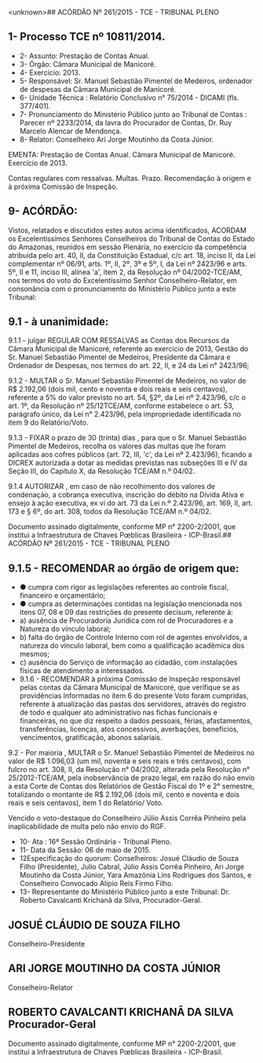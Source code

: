 &lt;unknown&gt;## ACÓRDÃO Nº 261/2015 - TCE - TRIBUNAL PLENO

## 1- Processo TCE nº 10811/2014.

- 2- Assunto: Prestação de Contas Anual.
- 3- Órgão: Câmara Municipal de Manicoré.
- 4- Exercício: 2013.
- 5- Responsável: Sr. Manuel Sebastião Pimentel de Medeiros, ordenador de despesas da Câmara Municipal de Manicoré.
- 6- Unidade Técnica : Relatório Conclusivo n° 75/2014 - DICAMI (fls. 377/401).
- 7-  Pronunciamento  do Ministério  Público  junto  ao Tribunal  de  Contas :  Parecer  nº 2233/2014, da lavra do Procurador de Contas, Dr. Ruy Marcelo Alencar de Mendonça.
- 8- Relator: Conselheiro Ari Jorge Moutinho da Costa Júnior.

EMENTA: Prestação de Contas Anual. Câmara Municipal de Manicoré. Exercício de 2013.

Contas regulares com ressalvas. Multas. Prazo. Recomendação à origem e à próxima Comissão de Inspeção.

## 9- ACÓRDÃO:

Vistos, relatados e discutidos estes autos acima identificados,  ACORDAM os Excelentíssimos  Senhores  Conselheiros  do  Tribunal  de  Contas  do  Estado  do Amazonas, reunidos em sessão Plenária, no exercício da competência atribuída pelo art. 40, II, da Constituição Estadual, c/c art. 18, inciso II, da Lei complementar nº 06/91, arts. 1º,  II,  2º,  3º  e  5º,  I,  da  Lei  nº  2423/96  e  arts.  5º,  II  e  11,  inciso  III,  alínea  'a',  item  2,  da Resolução nº 04/2002-TCE/AM, nos termos do voto do Excelentíssimo Senhor Conselheiro-Relator, em  consonância com o pronunciamento do Ministério Público junto a este Tribunal:

## 9.1 - à unanimidade:

9.1.1 - julgar REGULAR COM RESSALVAS as  Contas dos Recursos da Câmara Municipal de  Manicoré, referente ao exercício de 2013, Gestão  do Sr.  Manuel Sebastião Pimentel de Medeiros, Presidente da Câmara e Ordenador de Despesas, nos termos do art. 22, II, e 24 da Lei n° 2423/96;

9.1.2 - MULTAR o Sr. Manuel Sebastião Pimentel de Medeiros, no valor de R$ 2.192,06 (dois mil, cento e noventa e dois reais e seis centavos), referente a 5% do valor previsto no art. 54, §2º, da Lei nº 2.423/96, c/c o art. 1º, da Resolução nº 25/12TCE/AM,  conforme  estabelece  o  art.  53,  parágrafo  único,  da  Lei  n°  2.423/96,  pela impropriedade identificada no item 9 do Relatório/Voto.

9.1.3 - FIXAR o prazo de 30 (trinta) dias , para que o Sr. Manuel Sebastião Pimentel de Medeiros, recolha os valores das multas que lhe foram aplicadas aos cofres públicos  (art.  72,  III,  'c',  da  Lei  nº  2.423/96),  ficando  a  DICREX  autorizada  a  dotar  as medidas  previstas  nas  subseções  III  e  IV  da  Seção  III,  do  Capítulo  X,  da  Resolução TCE/AM n.º 04/02.

9.1.4  AUTORIZAR , em  caso  de  não  recolhimento  dos  valores  de condenação, a cobrança executiva, inscrição do débito na Dívida Ativa e ensejo à ação executiva, ex vi do  art.  73  da  Lei  n.º  2.423/96,  art.  169,  II,  art.  173  e  §  6º,  do  art.  308, todos da Resolução TCE/AM n.º 04/02.

Documento assinado digitalmente, conforme MP n° 2200-2/2001, que institui a Infraestrutura de Chaves Pœblicas Brasileira - ICP-Brasil.## ACÓRDÃO Nº 261/2015 - TCE - TRIBUNAL PLENO

## 9.1.5 - RECOMENDAR ao órgão de origem que:

- ● cumpra com rigor as legislações referentes ao controle fiscal, financeiro e orçamentário;
- ● cumpra as determinações contidas na legislação mencionada nos itens 07, 08 e 09 das restrições do presente decisum, referente à:
- a) ausência de Procuradoria Jurídica com rol de Procuradores e a Natureza do vínculo laboral;
- b)  falta  do  órgão  de  Controle  Interno  com  rol  de  agentes  envolvidos,  a natureza do vínculo laboral, bem como a qualificação acadêmica dos mesmos;
- c) ausência do Serviço de informação ao cidadão, com instalações físicas de atendimento a interessados.
- 9.1.6  -  RECOMENDAR à  próxima  Comissão  de  Inspeção  responsável pelas  contas  da  Câmara  Municipal  de Manicoré,  que  verifique  se  as  providências informadas  no  item  6  do  presente  Voto  foram  cumpridas,  referente  à  atualização  das pastas dos servidores, através do registro de todo e qualquer ato administrativo nas fichas funcionais  e  financeiras,  no  que  diz  respeito  a  dados  pessoais,  férias,  afastamentos, transferências, licenças, atos concessivos, averbações, benefícios, vencimentos, gratificação, abonos salariais.

9.2 - Por maioria , MULTAR o Sr. Manuel Sebastião Pimentel de Medeiros no valor de R$ 1.096,03 (um mil, noventa e seis reais e três centavos), com fulcro no art. 308,  II,  da  Resolução  n°  04/2002,  alterada  pela  Resolução  n°  25/2012-TCE/AM,  pela inobservância  de  prazo  legal,  em  razão  do  não  envio  a  esta  Corte  de  Contas  dos Relatórios  de  Gestão  Fiscal  do  1º  e  2°  semestre,  totalizando  o  montante  de R$ 2.192,06 (dois mil, cento e noventa e dois reais e seis centavos), item 1 do Relatório/ Voto.

Vencido o voto-destaque do Conselheiro Júlio Assis Corrêa Pinheiro pela inaplicabilidade de multa pelo não envio do RGF.

- 10- Ata : 16ª Sessão Ordinária - Tribunal Pleno.
- 11- Data da Sessão: 06 de maio de 2015.
- 12Especificação do quorum: Conselheiros: Josué Cláudio de Souza Filho (Presidente),  Julio  Cabral,  Júlio  Assis  Corrêa  Pinheiro,  Ari  Jorge  Moutinho  da  Costa Júnior, Yara Amazônia Lins Rodrigues dos Santos, e Conselheiro Convocado Alípio Reis Firmo Filho.
- 13- Representante do Ministério Público junto a este Tribunal: Dr. Roberto Cavalcanti Krichanã da Silva, Procurador-Geral.

## JOSUÉ CLÁUDIO DE SOUZA FILHO

Conselheiro-Presidente

## ARI JORGE MOUTINHO DA COSTA JÚNIOR

Conselheiro-Relator

## ROBERTO CAVALCANTI KRICHANÃ DA SILVA Procurador-Geral

Documento assinado digitalmente, conforme MP n° 2200-2/2001, que institui a Infraestrutura de Chaves Pœblicas Brasileira - ICP-Brasil.